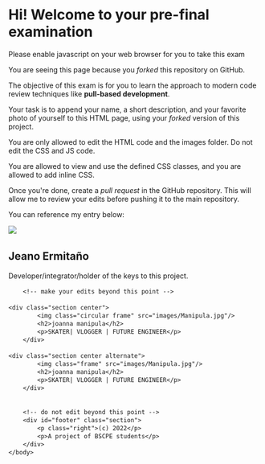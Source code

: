<html>
    <head>
        <title>Software Design Pre-final Exam</title>
        <script text='text/javascript' src='script.js'></script>
        <link rel="stylesheet" href="style.css"/>
    </head>
    <body>
        <div class="section">
            <h1 id="h1">Hi! Welcome to your pre-final examination</h1>
            <noscript><p class="warning">Please enable javascript on your web browser for you to take this exam</p></noscript>
            <p>You are seeing this page because you <em>forked</em> this repository on GitHub.</p>
            <p>The objective of this exam is for you to learn the approach to modern code review techniques like <strong>pull-based development</strong>.</p>
            <p>Your task is to append your name, a short description, and your favorite photo of yourself to this HTML page, using your <em>forked</em> version of this project.</p>
            <p>You are only allowed to edit the HTML code and the images folder. Do not edit the CSS and JS code.</p>
            <p>You are allowed to view and use the defined CSS classes, and you are allowed to add inline CSS.</p>
            <p>Once you're done, create a <em>pull request</em> in the GitHub repository. This will allow me to review your edits before pushing it to the main repository.</p>
            <p>You can reference my entry below:</p>
        </div>
        <div class="section center alternate">
            <img class="frame" src="images/jeano.jpg"/>
            <h2>Jeano Ermitaño</h2>
            <p>Developer/integrator/holder of the keys to this project.</p>
        </div>

        <!-- make your edits beyond this point -->
	    
	<div class="section center">
            <img class="circular frame" src="images/Manipula.jpg"/>
            <h2>joanna manipula</h2>
            <p>SKATER| VLOGGER | FUTURE ENGINEER</p>
        </div>
	    
	<div class="section center alternate">
            <img class="frame" src="images/Manipula.jpg"/>
            <h2>joanna manipula</h2>
            <p>SKATER| VLOGGER | FUTURE ENGINEER</p>
        </div>
        

        <!-- do not edit beyond this point -->
        <div id="footer" class="section">
            <p class="right">(c) 2022</p>
            <p>A project of BSCPE students</p>
        </div>
	</body>
</html>
